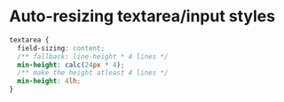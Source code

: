 # Auto-resizing textarea/input styles

```css
textarea {
  field-sizing: content;
  /** fallback: line-height * 4 lines */
  min-height: calc(24px * 4);
  /** make the height atleast 4 lines */
  min-height: 4lh;
}
```
